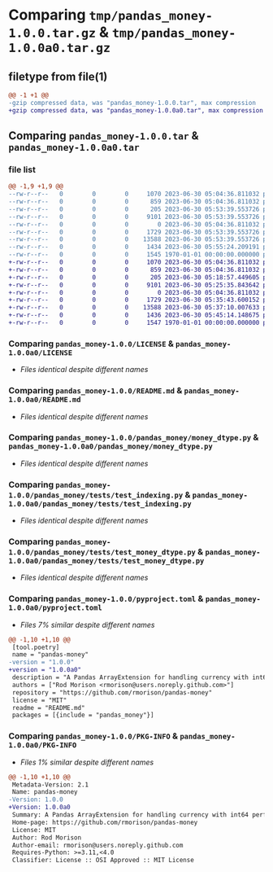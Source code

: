 # Comparing `tmp/pandas_money-1.0.0.tar.gz` & `tmp/pandas_money-1.0.0a0.tar.gz`

## filetype from file(1)

```diff
@@ -1 +1 @@
-gzip compressed data, was "pandas_money-1.0.0.tar", max compression
+gzip compressed data, was "pandas_money-1.0.0a0.tar", max compression
```

## Comparing `pandas_money-1.0.0.tar` & `pandas_money-1.0.0a0.tar`

### file list

```diff
@@ -1,9 +1,9 @@
--rw-r--r--   0        0        0     1070 2023-06-30 05:04:36.811032 pandas_money-1.0.0/LICENSE
--rw-r--r--   0        0        0      859 2023-06-30 05:04:36.811032 pandas_money-1.0.0/README.md
--rw-r--r--   0        0        0      205 2023-06-30 05:53:39.553726 pandas_money-1.0.0/pandas_money/__init__.py
--rw-r--r--   0        0        0     9101 2023-06-30 05:53:39.553726 pandas_money-1.0.0/pandas_money/money_dtype.py
--rw-r--r--   0        0        0        0 2023-06-30 05:04:36.811032 pandas_money-1.0.0/pandas_money/tests/__init__.py
--rw-r--r--   0        0        0     1729 2023-06-30 05:53:39.553726 pandas_money-1.0.0/pandas_money/tests/test_indexing.py
--rw-r--r--   0        0        0    13588 2023-06-30 05:53:39.553726 pandas_money-1.0.0/pandas_money/tests/test_money_dtype.py
--rw-r--r--   0        0        0     1434 2023-06-30 05:55:24.209191 pandas_money-1.0.0/pyproject.toml
--rw-r--r--   0        0        0     1545 1970-01-01 00:00:00.000000 pandas_money-1.0.0/PKG-INFO
+-rw-r--r--   0        0        0     1070 2023-06-30 05:04:36.811032 pandas_money-1.0.0a0/LICENSE
+-rw-r--r--   0        0        0      859 2023-06-30 05:04:36.811032 pandas_money-1.0.0a0/README.md
+-rw-r--r--   0        0        0      205 2023-06-30 05:18:57.449605 pandas_money-1.0.0a0/pandas_money/__init__.py
+-rw-r--r--   0        0        0     9101 2023-06-30 05:25:35.843642 pandas_money-1.0.0a0/pandas_money/money_dtype.py
+-rw-r--r--   0        0        0        0 2023-06-30 05:04:36.811032 pandas_money-1.0.0a0/pandas_money/tests/__init__.py
+-rw-r--r--   0        0        0     1729 2023-06-30 05:35:43.600152 pandas_money-1.0.0a0/pandas_money/tests/test_indexing.py
+-rw-r--r--   0        0        0    13588 2023-06-30 05:37:10.007633 pandas_money-1.0.0a0/pandas_money/tests/test_money_dtype.py
+-rw-r--r--   0        0        0     1436 2023-06-30 05:45:14.148675 pandas_money-1.0.0a0/pyproject.toml
+-rw-r--r--   0        0        0     1547 1970-01-01 00:00:00.000000 pandas_money-1.0.0a0/PKG-INFO
```

### Comparing `pandas_money-1.0.0/LICENSE` & `pandas_money-1.0.0a0/LICENSE`

 * *Files identical despite different names*

### Comparing `pandas_money-1.0.0/README.md` & `pandas_money-1.0.0a0/README.md`

 * *Files identical despite different names*

### Comparing `pandas_money-1.0.0/pandas_money/money_dtype.py` & `pandas_money-1.0.0a0/pandas_money/money_dtype.py`

 * *Files identical despite different names*

### Comparing `pandas_money-1.0.0/pandas_money/tests/test_indexing.py` & `pandas_money-1.0.0a0/pandas_money/tests/test_indexing.py`

 * *Files identical despite different names*

### Comparing `pandas_money-1.0.0/pandas_money/tests/test_money_dtype.py` & `pandas_money-1.0.0a0/pandas_money/tests/test_money_dtype.py`

 * *Files identical despite different names*

### Comparing `pandas_money-1.0.0/pyproject.toml` & `pandas_money-1.0.0a0/pyproject.toml`

 * *Files 7% similar despite different names*

```diff
@@ -1,10 +1,10 @@
 [tool.poetry]
 name = "pandas-money"
-version = "1.0.0"
+version = "1.0.0a0"
 description = "A Pandas ArrayExtension for handling currency with int64 performance"
 authors = ["Rod Morison <rmorison@users.noreply.github.com>"]
 repository = "https://github.com/rmorison/pandas-money"
 license = "MIT"
 readme = "README.md"
 packages = [{include = "pandas_money"}]
```

### Comparing `pandas_money-1.0.0/PKG-INFO` & `pandas_money-1.0.0a0/PKG-INFO`

 * *Files 1% similar despite different names*

```diff
@@ -1,10 +1,10 @@
 Metadata-Version: 2.1
 Name: pandas-money
-Version: 1.0.0
+Version: 1.0.0a0
 Summary: A Pandas ArrayExtension for handling currency with int64 performance
 Home-page: https://github.com/rmorison/pandas-money
 License: MIT
 Author: Rod Morison
 Author-email: rmorison@users.noreply.github.com
 Requires-Python: >=3.11,<4.0
 Classifier: License :: OSI Approved :: MIT License
```

